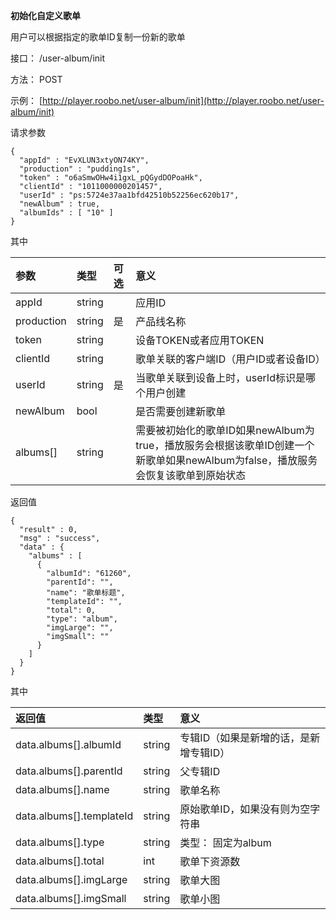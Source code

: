 **初始化自定义歌单**

用户可以根据指定的歌单ID复制一份新的歌单



接口： /user-album/init

方法： POST

示例： [http://player.roobo.net/user-album/init](http://player.roobo.net/user-album/init)

请求参数



```
{
  "appId" : "EvXLUN3xtyON74KY",
  "production" : "pudding1s",
  "token" : "o6aSmwOHw4i1gxL_pQGydDOPoaHk",
  "clientId" : "1011000000201457",
  "userId" : "ps:5724e37aa1bfd42510b52256ec620b17",
  "newAlbum" : true,
  "albumIds" : [ "10" ]
}
```

其中

| 参数 | 类型 | 可选 | 意义 |
| :--- | :--- | :--- | :--- |
| appId | string |  | 应用ID |
| production | string | 是 | 产品线名称 |
| token | string |  | 设备TOKEN或者应用TOKEN |
| clientId | string |  | 歌单关联的客户端ID（用户ID或者设备ID） |
| userId | string | 是 | 当歌单关联到设备上时，userId标识是哪个用户创建 |
| newAlbum | bool |  | 是否需要创建新歌单 |
| albums\[\] | string |  | 需要被初始化的歌单ID如果newAlbum为true，播放服务会根据该歌单ID创建一个新歌单如果newAlbum为false，播放服务会恢复该歌单到原始状态 |

返回值

```
{
  "result" : 0,
  "msg" : "success",
  "data" : {
    "albums" : [
      {
        "albumId": "61260",
        "parentId": "",
        "name": "歌单标题",
        "templateId": "",
        "total": 0,
        "type": "album",
        "imgLarge": "",
        "imgSmall": ""
      }
    ]
  }
}
```

其中

| 返回值 | 类型 | 意义 |
| :--- | :--- | :--- |
| data.albums\[\].albumId | string | 专辑ID（如果是新增的话，是新增专辑ID） |
| data.albums\[\].parentId | string | 父专辑ID |
| data.albums\[\].name | string | 歌单名称 |
| data.albums\[\].templateId | string | 原始歌单ID，如果没有则为空字符串 |
| data.albums\[\].type | string | 类型： 固定为album |
| data.albums\[\].total | int | 歌单下资源数 |
| data.albums\[\].imgLarge | string | 歌单大图 |
| data.albums\[\].imgSmall | string | 歌单小图 |



